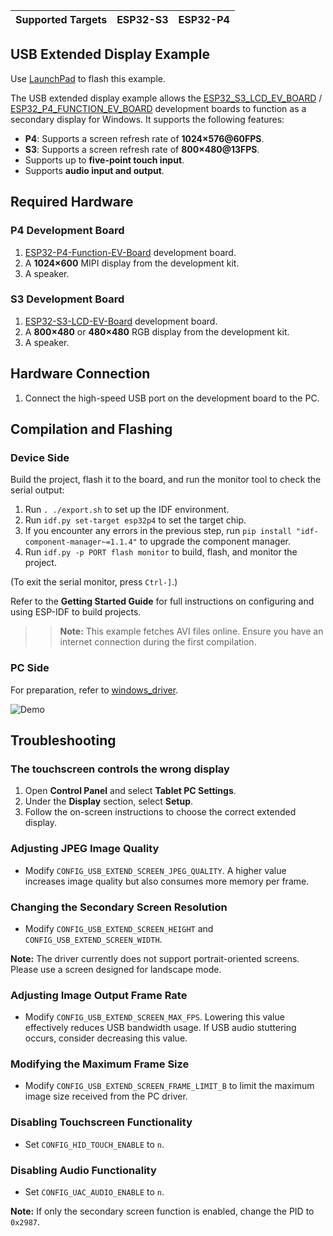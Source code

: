 | Supported Targets | ESP32-S3 | ESP32-P4 |
| ----------------- | -------- | -------- |
## USB Extended Display Example

Use [LaunchPad](https://espressif.github.io/esp-launchpad/?flashConfigURL=https://dl.espressif.com/AE/esp-iot-solution/config.toml) to flash this example.

The USB extended display example allows the [ESP32_S3_LCD_EV_BOARD](https://docs.espressif.com/projects/esp-dev-kits/en/latest/esp32s3/esp32-s3-lcd-ev-board/index.html) / [ESP32_P4_FUNCTION_EV_BOARD](https://docs.espressif.com/projects/esp-dev-kits/en/latest/esp32p4/esp32-p4-function-ev-board/index.html) development boards to function as a secondary display for Windows. It supports the following features:

* **P4**: Supports a screen refresh rate of **1024×576@60FPS**.
* **S3**: Supports a screen refresh rate of **800×480@13FPS**.
* Supports up to **five-point touch input**.
* Supports **audio input and output**.

## Required Hardware

### P4 Development Board

1. [ESP32-P4-Function-EV-Board](https://docs.espressif.com/projects/esp-dev-kits/en/latest/esp32p4/esp32-p4-function-ev-board/user_guide.html#getting-started) development board.
2. A **1024×600** MIPI display from the development kit.
3. A speaker.

### S3 Development Board

1. [ESP32-S3-LCD-EV-Board](https://docs.espressif.com/projects/esp-dev-kits/en/latest/esp32s3/esp32-s3-lcd-ev-board/user_guide.html#getting-started) development board.
2. A **800×480** or **480×480** RGB display from the development kit.
3. A speaker.

## Hardware Connection

1. Connect the high-speed USB port on the development board to the PC.

## Compilation and Flashing

### Device Side

Build the project, flash it to the board, and run the monitor tool to check the serial output:

1. Run `. ./export.sh` to set up the IDF environment.
2. Run `idf.py set-target esp32p4` to set the target chip.
3. If you encounter any errors in the previous step, run `pip install "idf-component-manager~=1.1.4"` to upgrade the component manager.
4. Run `idf.py -p PORT flash monitor` to build, flash, and monitor the project.

(To exit the serial monitor, press `Ctrl-]`.)

Refer to the **Getting Started Guide** for full instructions on configuring and using ESP-IDF to build projects.

>> **Note:** This example fetches AVI files online. Ensure you have an internet connection during the first compilation.

### PC Side

For preparation, refer to [windows_driver](./windows_driver/README_cn.md).

![Demo](https://dl.espressif.com/AE/esp-iot-solution/p4_usb_extern_screen.gif)

## Troubleshooting

### The touchscreen controls the wrong display

1. Open **Control Panel** and select **Tablet PC Settings**.
2. Under the **Display** section, select **Setup**.
3. Follow the on-screen instructions to choose the correct extended display.

### Adjusting JPEG Image Quality

* Modify `CONFIG_USB_EXTEND_SCREEN_JPEG_QUALITY`. A higher value increases image quality but also consumes more memory per frame.

### Changing the Secondary Screen Resolution

* Modify `CONFIG_USB_EXTEND_SCREEN_HEIGHT` and `CONFIG_USB_EXTEND_SCREEN_WIDTH`.

**Note:** The driver currently does not support portrait-oriented screens. Please use a screen designed for landscape mode.

### Adjusting Image Output Frame Rate

* Modify `CONFIG_USB_EXTEND_SCREEN_MAX_FPS`. Lowering this value effectively reduces USB bandwidth usage. If USB audio stuttering occurs, consider decreasing this value.

### Modifying the Maximum Frame Size

* Modify `CONFIG_USB_EXTEND_SCREEN_FRAME_LIMIT_B` to limit the maximum image size received from the PC driver.

### Disabling Touchscreen Functionality

* Set `CONFIG_HID_TOUCH_ENABLE` to `n`.

### Disabling Audio Functionality

* Set `CONFIG_UAC_AUDIO_ENABLE` to `n`.

**Note:** If only the secondary screen function is enabled, change the PID to `0x2987`.
